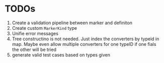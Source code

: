 # TODOs

1. Create a validation pipeline between marker and definiton
2. Create custom `MarkerKind` type
3. Unifie error messages
4. Tree constructino is not needed. Just index the converters by typeid in map.
   Maybe even allow multiple converters for one typeID if one fials the other
   will be tried
5. generate valid test cases based on types given

